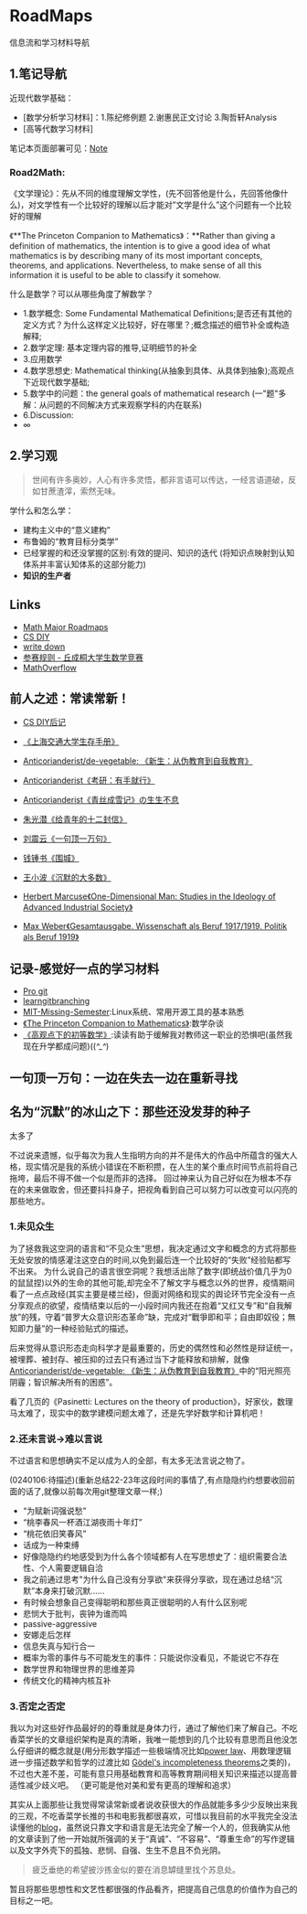 # RoadMaps

信息流和学习材料导航




## 1.笔记导航
近现代数学基础：
- [数学分析学习材料]：1.陈纪修例题 2.谢惠民正文讨论 3.陶哲轩Analysis 
- [高等代数学习材料]


笔记本页面部署可见：[Note]()

### Road2Math:
《文学理论》：先从不同的维度理解文学性，(先不回答他是什么，先回答他像什么)，对文学性有一个比较好的理解以后才能对”文学是什么”这个问题有一个比较好的理解

《**The Princeton Companion to Mathematics》：**Rather than giving a definition of mathematics, the intention is to give a good idea of what mathematics is by describing many of its most important concepts, theorems, and applications. Nevertheless, to make sense of all this information it is useful to be able to classify it somehow.

什么是数学？可以从哪些角度了解数学？
- 1.数学概念: Some Fundamental Mathematical Definitions;是否还有其他的定义方式？为什么这样定义比较好，好在哪里？;概念描述的细节补全或构造解释;
- 2.数学定理: 基本定理内容的推导,证明细节的补全
- 3.应用数学
- 4.数学思想史: Mathematical thinking(从抽象到具体、从具体到抽象);高观点下近现代数学基础;
- 5.数学中的问题：the general goals of mathematical research (一"题"多解：从问题的不同解决方式来观察学科的内在联系)
- 6.Discussion:
- ∞


## 2.学习观

> 世间有许多奥妙，人心有许多灵悟，都非言语可以传达，一经言语道破，反如甘蔗渣滓，索然无味。

学什么和怎么学：
- 建构主义中的“意义建构”
- 布鲁姆的“教育目标分类学”
- 已经掌握的和还没掌握的区别:有效的提问、知识的迭代  (将知识点映射到认知体系并丰富认知体系的这部分能力)
- **知识的生产者**





## Links
- [Math Major Roadmaps](https://math.mit.edu/academics/undergrad/roadmaps.php)
- [CS DIY](https://csdiy.wiki/)
- [write down](https://terrytao.wordpress.com/career-advice/write-down-what-youve-done/)
- [参赛规则 - 丘成桐大学生数学竞赛](http://yau-contest.com/page-rule.html)
- [MathOverflow](https://mathoverflow.net/)

## 前人之述：常读常新！
- [CS DIY后记](https://csdiy.wiki/%E5%90%8E%E8%AE%B0/)
- [《上海交通大学生存手册》](https://survivesjtu.gitbook.io/survivesjtumanual/li-zhi-pian/huan-ying-lai-dao-shang-hai-jiao-tong-da-xue)
- [Anticorianderist/de-vegetable: 《新生：从伪教育到自我教育》](https://github.com/Anticorianderist/de-vegetable)
- [Anticorianderist《考研：有手就行》](https://github.com/Anticorianderist/kaoyan)
- [Anticorianderist《青丝成雪记》の生生不息](https://github.com/Anticorianderist/blog/blob/main/1-src/2-the-negation-of-negation/2-dedust/live-up-to-time.md)

  
- [朱光潜《给青年的十二封信》](https://book.douban.com/subject/30352171/)
- [刘震云《一句顶一万句》](https://book.douban.com/subject/26877012/)
- [钱锺书《围城》](https://book.douban.com/subject/36102998/)

- [王小波《沉默的大多数》](https://book.douban.com/subject/27013716/) 
- [Herbert Marcuse《One-Dimensional Man: Studies in the Ideology of Advanced Industrial Society》](https://book.douban.com/subject/26323011/)
- [Max Weber《Gesamtausgabe. Wissenschaft als Beruf 1917/1919. Politik als Beruf 1919》](https://book.douban.com/subject/34982085/)


## 记录-感觉好一点的学习材料
- [Pro git](https://git-scm.com/book/en/v2)
- [learngitbranching](https://learngitbranching.js.org/?locale=zh_CN)
- [MIT-Missing-Semester](https://missing.csail.mit.edu/2020/):Linux系统、常用开源工具的基本熟悉
- [《The Princeton Companion to Mathematics》](https://book.douban.com/subject/3284568/):数学杂谈
- [《高观点下的初等数学》](https://book.douban.com/subject/35236027/):读读有助于缓解我对教师这一职业的恐惧吧(虽然我现在升学都成问题)((*^_^*)



## 一句顶一万句：一边在失去一边在重新寻找


## 名为“沉默”的冰山之下：那些还没发芽的种子

太多了

不过说来遗憾，似乎每次为我人生指明方向的并不是伟大的作品中所蕴含的强大人格，现实情况是我的系统小错误在不断积攒，在人生的某个重点时间节点前将自己拖垮，最后不得不做一个似是而非的选择。
回过神来认为自己好似在为根本不存在的未来做取舍，但还要抖抖身子，把视角看到自己可以努力可以改变可以闪亮的那些地方。

### 1.未见众生
为了拯救我这空洞的语言和“不见众生”思想，我决定通过文字和概念的方式将那些无处安放的情感灌注这空白的时间,以免到最后连一个比较好的“失败”经验贴都写不出来。
为什么说自己的语言很空洞呢？我想活出除了数字(即统战价值几乎为0的鼠鼠捏)以外的生命的其他可能,却完全不了解文字与概念以外的世界，疫情期间看了一点点政经(其实主要是楼兰经)，但面对网络和现实的舆论环节完全没有一点分享观点的欲望，疫情结束以后的一小段时间内我还在抱着“又红又专”和“自我解放”的残，守着“普罗大众意识形态革命”缺，完成对“戰爭即和平；自由即奴役；無知即力量”的一种经验贴式的描述。

后来觉得从意识形态走向科学才是最重要的，历史的偶然性和必然性是辩证统一，被埋葬、被封存、被压抑的过去只有通过当下才能释放和排解，就像[Anticorianderist/de-vegetable: 《新生：从伪教育到自我教育》](https://github.com/Anticorianderist/de-vegetable)中的“阳光照亮阴霾；智识解决所有的困惑”。

看了几页的《Pasinetti: Lectures on the theory of production》，好家伙，数理马太难了，现实中的数学建模问题太难了，还是先学好数学和计算机吧！


### 2.还未言说->难以言说

不过语言和思想确实不足以成为人的全部，有太多无法言说之物了。  

(0240106:待描述)(重新总结22-23年这段时间的事情了,有点隐隐约约想要收回前面的话了,就像以前每次用git整理文章一样;)
- “为赋新词强说愁”
- “桃李春风一杯酒江湖夜雨十年灯”
- “桃花依旧笑春风”
- 话成为一种束缚
- 好像隐隐约约地感受到为什么各个领域都有人在写思想史了：组织需要合法性、个人需要逻辑自洽
- 我之前通过思考"为什么自己没有分享欲"来获得分享欲，现在通过总结“沉默”本身来打破沉默......
- 有时候会想象自己变得聪明和那些真正很聪明的人有什么区别呢
- 悲悯大于批判，丧钟为谁而鸣
- passive-aggressive
- 安娜走后怎样
- 信息失真与知行合一
- 概率为零的事件与不可能发生的事件：只能说你没看见，不能说它不存在
- 数学世界和物理世界的思维差异
- 传统文化的精神内核互补


### 3.否定之否定
我以为对这些好作品最好的的尊重就是身体力行，通过了解他们来了解自己。不吃香菜学长的文章组织架构是真的清晰，我唯一能想到的几个比较有意思而且他没怎么仔细讲的概念就是(用分形数学描述一些极端情况比如[power law](https://en.wikipedia.org/wiki/Power_law)、用数理逻辑进一步描述数学和哲学的过渡比如 [Gödel's incompleteness theorems](https://en.wikipedia.org/wiki/G%C3%B6del%27s_incompleteness_theorems)之类的)，不过也大差不差，可能有意只用基础教育和高等教育期间相关知识来描述以提高普适性减少歧义吧。
（更可能是他对美和爱有更高的理解和追求）



其实从上面那些让我觉得常读常新或者说收获很大的作品就能多多少少反映出来我的三观，不吃香菜学长推的书和电影我都很喜欢，可惜以我目前的水平我完全没法读懂他的[blog](https://github.com/Anticorianderist/blog)，虽然说只靠文字和语言是无法完全了解一个人的，但我确实从他的文章读到了他一开始就所强调的关于“真诚”、“不容易”、“尊重生命”的写作逻辑以及文字外壳下的孤独、悲悯、自强、生生不息且不负光阴。


> 疲乏垂绝的希望披沙拣金似的要在消息罅缝里找个苏息处。

暂且将那些思想性和文艺性都很强的作品看齐，把提高自己信息的价值作为自己的目标之一吧。
